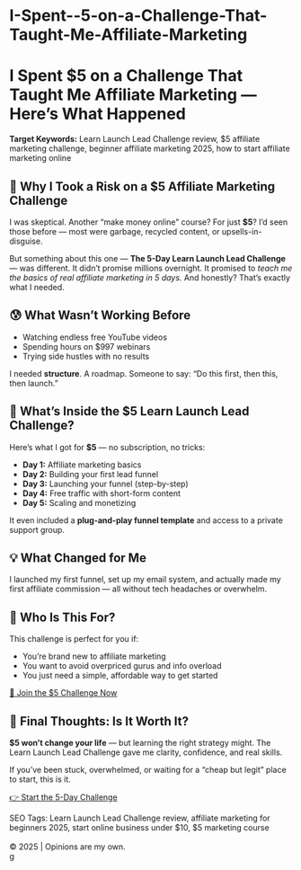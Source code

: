 # I-Spent--5-on-a-Challenge-That-Taught-Me-Affiliate-Marketing<!DOCTYPE html>
<html lang="en">
<head>
  <meta charset="UTF-8" />
  <meta name="viewport" content="width=device-width, initial-scale=1.0" />
  <meta name="description" content="My honest review of the $5 Learn Launch Lead Challenge — a step-by-step affiliate marketing course for beginners in 2025.">
  <meta name="keywords" content="Learn Launch Lead Challenge review, $5 affiliate marketing course, how to start affiliate marketing in 2025, beginner make money online guide">
  <meta name="author" content="Your Name">
  
</head>
<body>

  <h1>I Spent $5 on a Challenge That Taught Me Affiliate Marketing — Here’s What Happened</h1>

  <p><strong>Target Keywords:</strong> Learn Launch Lead Challenge review, $5 affiliate marketing challenge, beginner affiliate marketing 2025, how to start affiliate marketing online</p>

  <h2>🚀 Why I Took a Risk on a $5 Affiliate Marketing Challenge</h2>
  <p>I was skeptical. Another “make money online” course? For just <strong>$5</strong>? I’d seen those before — most were garbage, recycled content, or upsells-in-disguise.</p>
  <p>But something about this one — <strong>The 5-Day Learn Launch Lead Challenge</strong> — was different. It didn’t promise millions overnight. It promised to <em>teach me the basics of real affiliate marketing in 5 days.</em> And honestly? That’s exactly what I needed.</p>

  <h2>😰 What Wasn’t Working Before</h2>
  <ul>
    <li>Watching endless free YouTube videos</li>
    <li>Spending hours on $997 webinars</li>
    <li>Trying side hustles with no results</li>
  </ul>
  <p>I needed <strong>structure</strong>. A roadmap. Someone to say: “Do this first, then this, then launch.”</p>

  <h2>🧠 What’s Inside the $5 Learn Launch Lead Challenge?</h2>
  <p>Here’s what I got for <strong>$5</strong> — no subscription, no tricks:</p>
  <ul>
    <li><strong>Day 1:</strong> Affiliate marketing basics</li>
    <li><strong>Day 2:</strong> Building your first lead funnel</li>
    <li><strong>Day 3:</strong> Launching your funnel (step-by-step)</li>
    <li><strong>Day 4:</strong> Free traffic with short-form content</li>
    <li><strong>Day 5:</strong> Scaling and monetizing</li>
  </ul>
  <p>It even included a <strong>plug-and-play funnel template</strong> and access to a private support group.</p>

  <h2>💡 What Changed for Me</h2>
  <p>I launched my first funnel, set up my email system, and actually made my first affiliate commission — all without tech headaches or overwhelm.</p>

  <h2>👶 Who Is This For?</h2>
  <p>This challenge is perfect for you if:</p>
  <ul>
    <li>You’re brand new to affiliate marketing</li>
    <li>You want to avoid overpriced gurus and info overload</li>
    <li>You just need a simple, affordable way to get started</li>
  </ul>


  <p>
    <a href="https://mvx555.github.io/5-Day-Challenge/" class="button">🎯 Join the $5 Challenge Now</a>
  </p>

  <h2>🧭 Final Thoughts: Is It Worth It?</h2>
  <p><strong>$5 won’t change your life</strong> — but learning the right strategy might. The Learn Launch Lead Challenge gave me clarity, confidence, and real skills.</p>
  <p>If you’ve been stuck, overwhelmed, or waiting for a “cheap but legit” place to start, this is it.</p>

  <p>
    <a href="https://mvx555.github.io/5-Day-Challenge/" class="button">👉 Start the 5-Day Challenge</a>
  </p>

  <footer>
    SEO Tags: Learn Launch Lead Challenge review, affiliate marketing for beginners 2025, start online business under $10, $5 marketing course  
    <br><br>
    © 2025 | Opinions are my own.
  </footer>

</body>
</html>
g
